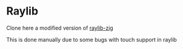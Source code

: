 # Raylib
Clone here a modified version of [raylib-zig](https://github.com/Not-Nik/raylib-zig)

This is done manually due to some bugs with touch support in raylib
